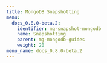 ```yaml
---
title: MongoDB Snapshotting
menu:
  docs_0.8.0-beta.2:
    identifier: mg-snapshot-mongodb
    name: Snapshotting
    parent: mg-mongodb-guides
    weight: 20
menu_name: docs_0.8.0-beta.2
---
```

